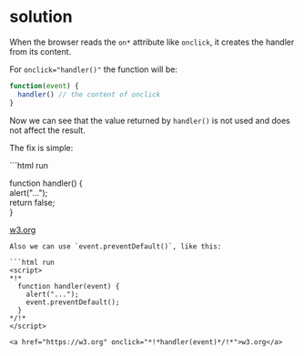 # solution

When the browser reads the `on*` attribute like `onclick`, it creates the handler from its content.

For `onclick="handler()"` the function will be:

```javascript
function(event) {
  handler() // the content of onclick
}
```

Now we can see that the value returned by `handler()` is not used and does not affect the result.

The fix is simple:

\`\`\`html run

  
  function handler\(\) {  
    alert\("..."\);  
    return false;  
  }  


[w3.org](https://w3.org)

```text
Also we can use `event.preventDefault()`, like this:

```html run
<script>
*!*
  function handler(event) {
    alert("...");
    event.preventDefault();
  }
*/!*
</script>

<a href="https://w3.org" onclick="*!*handler(event)*/!*">w3.org</a>
```

